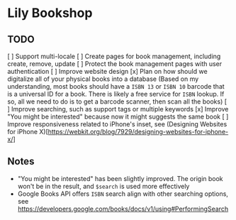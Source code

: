 # Lily Bookshop

## TODO

[ ] Support multi-locale
[ ] Create pages for book management, including create, remove, update
[ ] Protect the book management pages with user authentication
[ ] Improve website design
[x] Plan on how should we digitalize all of your physical books into a database (Based on my understanding, most books should have a `ISBN 13` or `ISBN 10` barcode that is a universal ID for a book. There is likely a free service for `ISBN` lookup. If so, all we need to do is to get a barcode scanner, then scan all the books)
[ ] Improve searching, such as support tags or multiple keywords
[x] Improve "You might be interested" because now it might suggests the same book
[ ] Improve responsiveness related to iPhone's inset, see (Designing Websites for iPhone X)[https://webkit.org/blog/7929/designing-websites-for-iphone-x/]

## Notes

- "You might be interested" has been slightly improved. The origin book won't be in the result, and `$search` is used more effectively
- Google Books API offers `ISBN` search align with other searching options, see https://developers.google.com/books/docs/v1/using#PerformingSearch
